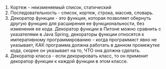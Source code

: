 1. Кортеж - неизменяемый список, статический
2. Последовательность - список, кортеж, строка, массив, словарь. 
3. Декоратор функции - это функция, которая позволяет обернуть другую функцию для расширения ее функциональности, без изменения ее кода.
Декоратор функции в Питоне можно сравнить с указателями в Java Spring, декораторы функции относятся к императивному программированию - когда
программист явно не указывает, КАК программа должна работать в данном промежутке кода, скорее он указывает на то, ЧТО она должна сделать.
4. Декоратор класса - если декорировать класс, то он применит декоратор функции к каждой функции в этом классе.
